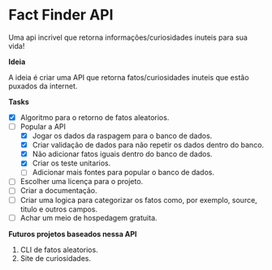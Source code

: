 # Fact Finder API

Uma api incrivel que retorna informações/curiosidades inuteis para sua vida!

**Ideia**

A ideia é criar uma API que retorna fatos/curiosidades inuteis que estão 
puxados da internet.

**Tasks**

- [X] Algoritmo para o retorno de fatos aleatorios.
- [ ] Popular a API
  - [X] Jogar os dados da raspagem para o banco de dados.
  - [X] Criar validação de dados para não repetir os dados dentro do banco.
  - [X] Não adicionar fatos iguais dentro do banco de dados.
  - [X] Criar os teste unitarios.
  - [ ] Adicionar mais fontes para popular o banco de dados.
- [ ] Escolher uma licença para o projeto.
- [ ] Criar a documentação.
- [ ] Criar uma logica para categorizar os fatos como, por exemplo, source,
titulo e outros campos.
- [ ] Achar um meio de hospedagem gratuita.

**Futuros projetos baseados nessa API**
1. CLI de fatos aleatorios.
2. Site de curiosidades.